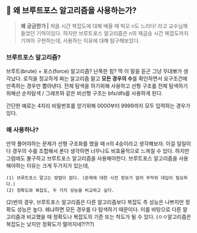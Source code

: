 ## 📝 왜 브루트포스 알고리즘을 사용하는가?

> **왜 궁금한가 |** 처음 시간 복잡도에 대해 배울 때 빅오 n도 느리다! 라고 교수님께 들었던 기억이있다. 하지만 브루트포스 알고리즘은 n의 제곱승 시간 복잡도까지 기꺼이 구현하는데, 사용하는 이유에 대해 탐구해보았다.

### 브루트포스 알고리즘?

브루트(brute) + 포스(force) 알고리즘? 난폭한 힘? 딱 이 말을 듣곤 그냥 무대뽀가 생각났다. 로직을 정교하게 짜는 알고리즘 말고 **모든 경우의 수**를 확인하면서 요구조건에 만족하는 경우만 뽑아낸다.
전체 탐색을 하기위해 사용하고 선형 구조를 전체 탐색하기 위해선 순차탐색 / 그래프와 같은 비선형 구조는 bfs/dfs를 사용하게 된다.

간단한 예로는 4자리 비밀번호를 얻기위해 0000부터 9999까지 모두 입력하는 경우가 있다.

### 왜 사용하나?

만약 풀어야하는 문제가 선형 구조화를 했을 때 n의 4승이라고 생각해보자. 이걸 일일이 다 경우의 수를 조합해서 푼다 생각하면 너무나도 비효율적으로 느껴질 수 있다. 하지만 그럼에도 불구하고 브루트포스 알고리즘을 사용해야한다. 브루트포스 알고리즘을 사용해야하는 이유는 크게 두가지가 있는데,

```
(1) 브루트포스 말고는 방법이 없다. (문제에 대한 사전 정보가 없어 무작위 대입이 필요하다.)
(2) 정확도와 복잡도, 두 가지 성능을 비교하고 싶다.
```

(2)번의 경우, 브루트포스 알고리즘은 다른 알고리즘보다 복잡도 측 성능은 나쁘지만 정확도 성능은 높다. 왜냐하면 모든 경우를 다 탐색하기 때문이다. 이를 바탕으로 다른 알고리즘과 비교했을 때 정확도나 복잡도의 기준 또는 척도가 될 수 있다. (ㅇㅇ알고리즘은 복잡도는 낮지만 정확도가 떨어지네?!?!?)
